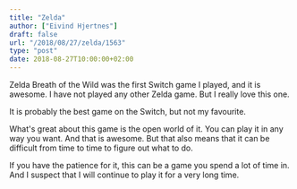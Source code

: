 ```yaml
---
title: "Zelda"
author: ["Eivind Hjertnes"]
draft: false
url: "/2018/08/27/zelda/1563"
type: "post"
date: 2018-08-27T10:00:00+02:00
---
```


Zelda Breath of the Wild was the first Switch game I played, and it is
awesome. I have not played any other Zelda game. But I really love this
one.

It is probably the best game on the Switch, but not my favourite.

What's great about this game is the open world of it. You can play it in
any way you want. And that is awesome. But that also means that it can
be difficult from time to time to figure out what to do.

If you have the patience for it, this can be a game you spend a lot of
time in. And I suspect that I will continue to play it for a very long
time.
